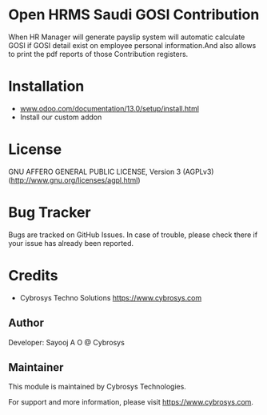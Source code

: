 Open HRMS Saudi GOSI Contribution
=========================

When HR Manager will generate payslip system will automatic calculate GOSI if GOSI detail exist on employee personal information.And 
also allows to print the pdf reports of those Contribution registers.


Installation
============
- www.odoo.com/documentation/13.0/setup/install.html
- Install our custom addon

License
=======
GNU AFFERO GENERAL PUBLIC LICENSE, Version 3 (AGPLv3)
(http://www.gnu.org/licenses/agpl.html)

Bug Tracker
===========
Bugs are tracked on GitHub Issues. In case of trouble, please check there if your issue has already been reported.

Credits
=======
* Cybrosys Techno Solutions <https://www.cybrosys.com>

Author
------

Developer: Sayooj A O @ Cybrosys

Maintainer
----------

This module is maintained by Cybrosys Technologies.

For support and more information, please visit https://www.cybrosys.com.

